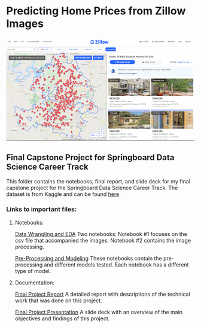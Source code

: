 # Predicting Home Prices from Zillow Images
![Image of Zillow Page](https://github.com/sangeetajay/Springboard/blob/master/Final_Capstone/Images/austinzillowpagesmall.png)

## Final Capstone Project for Springboard Data Science Career Track
This folder contains the notebooks, final report, and slide deck for my final capstone project for the Springboard Data Science Career Track. The dataset is from Kaggle and can be found [here](https://www.kaggle.com/ericpierce/austinhousingprices)

### Links to important files:
1. Notebooks:

    [Data Wrangling and EDA](https://github.com/sangeetajay/Springboard/tree/master/Final_Capstone/DataWrangling_EDA_Notebooks)
    Two notebooks: Notebook #1 focuses on the csv file that accompanied the images. Notebook #2 contains the image processing.
    
    [Pre-Processing and Modeling](https://github.com/sangeetajay/Springboard/tree/master/Final_Capstone/ModelingNotebooks)
    These notebooks contain the pre-processing and different models tested. Each notebook has a different type of model.    

2. Documentation:

   [Final Project Report](https://github.com/sangeetajay/Springboard/blob/master/Final_Capstone/SJ_final_capstone_report.pdf)
    A detailed report with descriptions of the technical work that was done on this project.

   [Final Project Presentation](https://github.com/sangeetajay/Springboard/blob/master/Final_Capstone/SJ_Final_Capstone_presentation.pdf)
    A slide deck with an overview of the main objectives and findings of this project.

